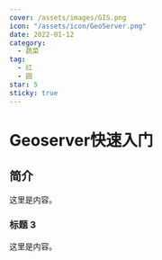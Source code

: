 ```yaml
---
cover: /assets/images/GIS.png
icon: "/assets/icon/GeoServer.png"
date: 2022-01-12
category:
  - 蔬菜
tag:
  - 红
  - 圆
star: 5
sticky: true
---
```


# Geoserver快速入门

## 简介

这里是内容。

### 标题 3

这里是内容。
